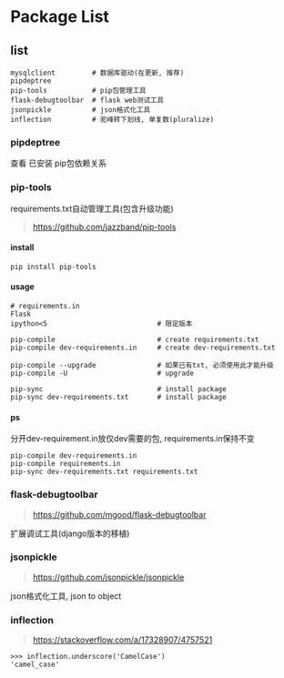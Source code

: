 Package List
============

list
----

    mysqlclient         # 数据库驱动(在更新, 推荐)
    pipdeptree
    pip-tools           # pip包管理工具
    flask-debugtoolbar  # flask web测试工具
    jsonpickle          # json格式化工具
    inflection          # 驼峰转下划线, 单复数(pluralize)

### pipdeptree

查看 已安装 pip包依赖关系

### pip-tools

requirements.txt自动管理工具(包含升级功能)

> <https://github.com/jazzband/pip-tools>

#### install

    pip install pip-tools

#### usage

    # requirements.in
    Flask
    ipython<5                           # 限定版本

    pip-compile                         # create requirements.txt
    pip-compile dev-requirements.in     # create dev-requirements.txt

    pip-compile --upgrade               # 如果已有txt, 必须使用此才能升级
    pip-compile -U                      # upgrade

    pip-sync                            # install package
    pip-sync dev-requirements.txt       # install package

#### ps

分开dev-requirement.in放仅dev需要的包, requirements.in保持不变

    pip-compile dev-requirements.in
    pip-compile requirements.in
    pip-sync dev-requirements.txt requirements.txt

### flask-debugtoolbar

> <https://github.com/mgood/flask-debugtoolbar>

扩展调试工具(django版本的移植)

### jsonpickle

> <https://github.com/jsonpickle/jsonpickle>

json格式化工具, json to object

### inflection

> <https://stackoverflow.com/a/17328907/4757521>

    >>> inflection.underscore('CamelCase')
    'camel_case'
